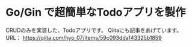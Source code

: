 # Go/Gin で超簡単なTodoアプリを製作

CRUDのみを実装した、Todoアプリです。
Qiitaにも記事をあげています。
URL： https://qiita.com/hyo_07/items/59c093dda143325b1859

